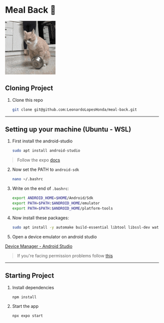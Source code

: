 # Meal Back 🥓

![alt text](/assets/images/image.png)

## Cloning Project

1. Clone this repo

   ```bash
   git clone git@github.com:LeonardoLopesHonda/meal-back.git
   ```

---

## Setting up your machine (Ubuntu - WSL)

1. First install the android-studio

   ```bash
   sudo apt install android-studio
   ```

> Follow the expo [docs](https://docs.expo.dev/workflow/android-studio-emulator)

2. Now set the PATH to `android-sdk`

   ```bash
   nano ~/.bashrc
   ```

3. Write on the end of `.bashrc`:

   ```bash
   export ANDROID_HOME=$HOME/Android/Sdk
   export PATH=$PATH:$ANDROID_HOME/emulator
   export PATH=$PATH:$ANDROID_HOME/platform-tools
   ```

4. Now install these packages:

   ```bash
   sudo apt install -y automake build-essential libtool libssl-dev watchman
   ```

5. Open a device emulator on android studio

[Device Manager - Android Studio](/assets/images/device-manager.png)

> If you're facing permission problems follow [this](https://stackoverflow.com/a/45749003/19612959)

---

## Starting Project

1. Install dependencies

   ```bash
   npm install
   ```

2. Start the app

   ```bash
   npx expo start
   ```
